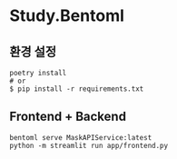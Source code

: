 # Study.Bentoml



## 환경 설정
```shell
poetry install
# or
$ pip install -r requirements.txt
```

## Frontend + Backend
```shell
bentoml serve MaskAPIService:latest
python -m streamlit run app/frontend.py
```